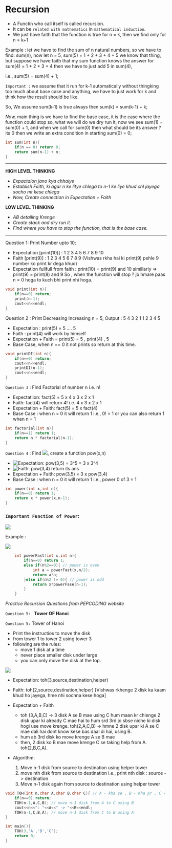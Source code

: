 # Recursion
- A Functin who call itself is called recursion.
- It can be `related with mathematics` in `mathematical induction`.
- We just have faith that the function is true for n = k, then we find only for n = k+1

Example : let we have to find the sum of n natural numbers, so we have to find: sum(n),
now let n = 5, sum(5)  = 1 + 2 + 3 + 4 + 5
we know that thing, but suppose we have faith that my sum function knows the answer for sum(4) = 1 + 2 + 3 + 4 then we have to just add 5 in sum(4),

i.e., sum(5) = sum(4) + 1; 

`Important :` we assume that it run for k-1 automatically without thingking too much about base case and anything, we have to just work for k and think how the result should be like.

So, We assume sum(k-1) is true always
then sum(k) = sum(k-1) + k;

*Now,* main thing is we have to find the base case, it is the case where the function could stop so, what we will do we dry run it, now we see  sum(1) = sum(0) + 1, and when we call for sum(0) then what should be its answer ? its 0 then we write an extra condition in starting sum(0) = 0;

```cpp
int sum(int n){
    if(n == 0) return 0;
    return sum(n-1) + n;
}
```
****
**HIGH LEVEL THINKING**
- *Expactaion jano kya chhaiye*
- *Establish Faith, ki agar n ke litye chlega to n-1 ke liye khud chl jayega socho mt kese chlega*
- *Now, Create connection in Expectation + Faith*

**LOW LEVEL THINKING**
- *AB detailing Krenge*
- *Create stack and dry run it.*
- *Find where you have to stop the function, that is the base case.*
****

Question 1: Print Number upto 10;

- Expectation [print(10)] : 1 2 3 4 5 6 7 8 9 10
- Faith [print(9)] : 1 2 3 4 5 6 7 8 9 (Vishwas rkha hai ki print(9) pehle 9 number ko print kr dega khud)
- Expectation fullfull from faith : 
    print(10) = print(9) and 10
    simillarly => print(9) = print(8) and 9
So , when the function will stop ?  jb hmare paas n = 0 hoga to kuch bhi print nhi hoga.

```cpp
void print(int n){
    if(n==0) return;
    print(n-1);
    cout<<n<<endl;
}
```

Question 2 : Print Decreasing Increasing
n = 5, Output : 5 4 3 2 1 1 2 3 4 5

- Expectation : print(5) = 5 .... 5
- Faith : print(4) will work by himself
- Expectation + Faith = print(5) = 5 , print(4) , 5
- Base Case, when n == 0 it not prints so return at this time.

```cpp
void printDI(int n){
    if(n==0) return;
    cout<<n<<endl;
    printDI(n-1);
    cout<<n<<endl;
}
```
`Question 3` : Find Factorial of number n i.e. n!

- Expectatiion: fact(5) = 5 x 4 x 3 x 2 x 1
- Faith: fact(4) will return 4! i.e. 4 x 3 x 2 x 1
- Expectation + Faith: fact(5) = 5 x fact(4)
- Base Case : when n = 0 it will return 1 i.e., 0! = 1 or you can also return 1 when n = 1

```cpp
int factorial(int n){
    if(n==1) return 1;
    return n * factorial(n-1);
}
```
`Question 4` : Find ![](http://www.sciweavers.org/upload/Tex2Img_1637398319/render.png), create a function pow(x,n)

-  ![Expectation: pow(3,5) = 3^5 = 3 x 3^4](http://www.sciweavers.org/upload/Tex2Img_1637398535/render.png)
- ![Faith: pow(3,4) return its ans](http://www.sciweavers.org/upload/Tex2Img_1637398617/render.png)
- Expectation + Faith: pow(3,5) = 3 x pow(3,4)
- Base Case : when n = 0 it will return 1 i.e., power 0 of 3 = 1

```cpp
int power(int x,int n){
    if(n==0) return 1;
    return x * power(x,n-1);
}
```

### `Important Function of Power`:

![](http://www.sciweavers.org/upload/Tex2Img_1637399250/render.png)

Example  : 

![](http://www.sciweavers.org/upload/Tex2Img_1637399397/render.png)

```cpp
    int powerFast(int x,int n){
        if(n==0) return 1;
        else if(n%2==0){ // power is even
            int a = powerFast(x,n/2);
            return a*a;
        }else if(n%2 != 0){ // power is odd
            return x*powerFase(n-1);
        }
    }
```

*Practice Recursion Questions from PEPCODING website*

`Question 5: ` **Tower OF Hanoi**

`Question 5:` Tower of Hanoi
- Print the instructios to move the disk
- from tower 1 to tower 2 using tower 3
- following are the rules:
    - move 1 disk at a time
    - never place smaller disk under large
    - you can only move the disk at the top.

![](https://www.tutorialspoint.com/data_structures_algorithms/images/tower_of_hanoi.gif)

- Expectation: toh(3,source,destination,helper)
- Faith: toh(2,source,destination,helper) [Vishwas rkhenge 2 disk ka kaam khud ho jayega, hme nhi sochna kese hoga]
- Expectation + Faith
    - toh (3,A,B,C) -> 3 disk A se B mae using C
    hum maan kr chlenge 2 disk upar ki already C mae hai to hum srd 3rd jo sbse niche ki disk hogi use move krenge.
    toh(2,A,C,B) -> hmne 2 disk upar ki A se C mae dali hai dont know kese bas daal di hai, using B.
    - hum ab 3rd disk ko move krenge A se B mae
    - then, 2 disk ko B mae move krenge C se taking help from A. toh(2,B,C,A).
    
- Algorithm:
    1. Move n-1 disk from source to destination using helper tower
    2. move nth disk from source to destination i.e., print nth disk : source -> destination
    3. Move n-1 disk again from source to destination using helper tower

```cpp
void TOH(int n,char A,char B,char C){ // A - kha se , B - Kha pr , C - Helper tower
    if(n==0) return;
    TOH(n-1,A,C,B); // move n-1 disk from A to C using B
    cout<<n<<": "<<A<<" -> "<<B<<endl;
    TOH(n-1,C,B,A); // move n-1 disk from C to B using A
}

int main(){
    TOH(3,'A','B','C');
    return 0;
}
```
